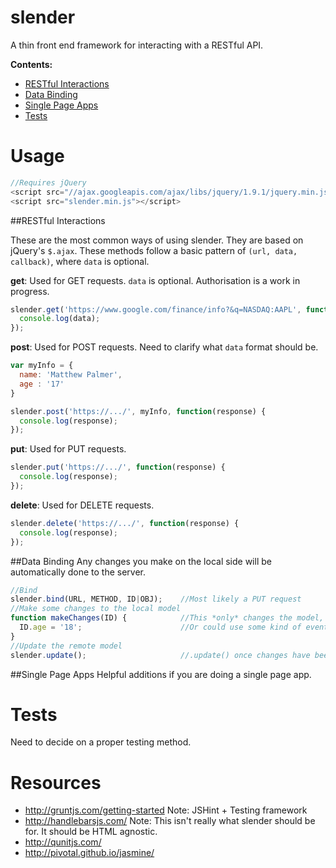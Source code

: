 slender
=======

A thin front end framework for interacting with a RESTful API.

**Contents:**
- [RESTful Interactions](#restful-interactions)
- [Data Binding](#data-binding)
- [Single Page Apps](#single-page-apps)
- [Tests](#tests)

Usage
=====

```js
//Requires jQuery
<script src="//ajax.googleapis.com/ajax/libs/jquery/1.9.1/jquery.min.js"></script>
<script src="slender.min.js"></script>
```

##RESTful Interactions

These are the most common ways of using slender. They are based on jQuery's `$.ajax`. 
These methods follow a basic pattern of `(url, data, callback)`, where `data` is optional.

**get**: Used for GET requests. `data` is optional. Authorisation is a work in progress.
```js
slender.get('https://www.google.com/finance/info?&q=NASDAQ:AAPL', function(response) {
  console.log(data);
});
```

**post**: Used for POST requests. Need to clarify what `data` format should be.
```js
var myInfo = {
  name: 'Matthew Palmer',
  age : '17'
}

slender.post('https://.../', myInfo, function(response) {
  console.log(response);
});
```

**put**: Used for PUT requests.
```js
slender.put('https://.../', function(response) {
  console.log(response);
});
```

**delete**: Used for DELETE requests.
```js
slender.delete('https://.../', function(response) {
  console.log(response);
});
```


##Data Binding
Any changes you make on the local side will be automatically done to the server.

```js
//Bind
slender.bind(URL, METHOD, ID|OBJ);    //Most likely a PUT request
//Make some changes to the local model
function makeChanges(ID) {            //This *only* changes the model, the views still need to be worked out.
  ID.age = '18';                      //Or could use some kind of evented system. i.e., ID.on('change').update();
}
//Update the remote model
slender.update();                     //.update() once changes have been made. 
```

##Single Page Apps
Helpful additions if you are doing a single page app.

Tests
=====

Need to decide on a proper testing method.

Resources
=========

- http://gruntjs.com/getting-started    Note: JSHint + Testing framework
- http://handlebarsjs.com/    Note: This isn't really what slender should be for. It should be HTML agnostic.
- http://qunitjs.com/
- http://pivotal.github.io/jasmine/
